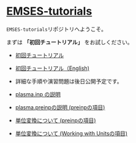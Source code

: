 # [EMSES-tutorials](https://cs12-laboratory.github.io/EMSES-tutorials/)

```EMSES-tutorials```リポジトリへようこそ。 

まずは **「初回チュートリアル」** をお試しください。

- [初回チュートリアル](docs/QuickStart.md)
- [初回チュートリアル（English)](docs/QuickStart_en.md)
- 詳細な手順や演習問題は後日公開予定です。

- [plasma.inp の説明](docs/README_plasma_inp.md)
- [plasma.preinpの説明 (preinpの項目)](https://github.com/Nkzono99/camptools)

- [単位変換について (preinpの項目)](https://github.com/Nkzono99/camptools)
- [単位変換について (Working with Unitsの項目)](https://github.com/Nkzono99/emout)
